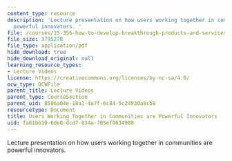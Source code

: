 ```yaml
---
content_type: resource
description: 'Lecture presentation on how users working together in communities are
  powerful innovators. '
file: /courses/15-356-how-to-develop-breakthrough-products-and-services-spring-2012/fa61bb106de0dcd7834a705ef0634988_MIT15_356S12_lec03.pdf
file_size: 3795278
file_type: application/pdf
hide_download: true
hide_download_original: null
learning_resource_types:
- Lecture Videos
license: https://creativecommons.org/licenses/by-nc-sa/4.0/
ocw_type: OCWFile
parent_title: Lecture Videos
parent_type: CourseSection
parent_uid: 8586a04e-18a1-4a7f-6c84-5c24930a8cb8
resourcetype: Document
title: Users Working Together in Communities are Powerful Innovators
uid: fa61bb10-6de0-dcd7-834a-705ef0634988
---
```

Lecture presentation on how users working together in communities are powerful innovators. 